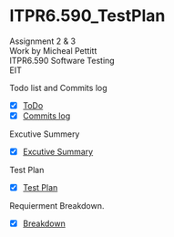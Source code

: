 # ITPR6.590_TestPlan
Assignment 2 & 3  
Work by Micheal Pettitt  
ITPR6.590 Software Testing  
EIT  
  
Todo list and Commits log  
- [x] [ToDo](https://github.com/michealpettitt/ITPR6.590_TestPlan/blob/master/ToDos.md)
- [x] [Commits log](https://github.com/michealpettitt/ITPR6.590_TestPlan/commits/master)

Excutive Summery  
- [x] [Excutive Summary](https://github.com/michealpettitt/ITPR6.590_TestPlan/blob/master/Executive%20summery.md)
  
Test Plan  
- [x] [Test Plan](https://github.com/michealpettitt/ITPR6.590_TestPlan/blob/master/TestPlan.md)
  
Requierment Breakdown. 
- [x] [Breakdown](https://github.com/michealpettitt/ITPR6.590_TestPlan/blob/master/RequirementBreakdown.md)
